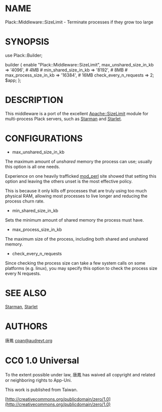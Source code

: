 # NAME

Plack::Middleware::SizeLimit - Terminate processes if they grow too large

# SYNOPSIS

  use Plack::Builder;

  builder {
      enable "Plack::Middleware::SizeLimit",
          max_unshared_size_in_kb => '4096', # 4MB
          # min_shared_size_in_kb => '8192', # 8MB
          # max_process_size_in_kb => '16384', # 16MB
          check_every_n_requests => 2;
      $app;
  };



# DESCRIPTION

This middleware is a port of the excellent [Apache::SizeLimit](http://search.cpan.org/perldoc?Apache::SizeLimit) module
for multi-process Plack servers, such as [Starman](http://search.cpan.org/perldoc?Starman) and [Starlet](http://search.cpan.org/perldoc?Starlet).

# CONFIGURATIONS

- max_unshared_size_in_kb

The maximum amount of _unshared_ memory the process can use;
usually this option is all one needs.

Experience on one heavily trafficked [mod_perl](http://search.cpan.org/perldoc?mod_perl) site showed that
setting this option and leaving the others unset is the most effective
policy.

This is because it only kills off processes that are truly using too much
physical RAM, allowing most processes to live longer and reducing the
process churn rate.

- min_shared_size_in_kb

Sets the minimum amount of shared memory the process must have.

- max_process_size_in_kb

The maximum size of the process, including both shared and unshared memory.

- check_every_n_requests

Since checking the process size can take a few system calls on some
platforms (e.g. linux), you may specify this option to check the process
size every N requests.

# SEE ALSO

[Starman](http://search.cpan.org/perldoc?Starman), [Starlet](http://search.cpan.org/perldoc?Starlet)

# AUTHORS

唐鳳 <cpan@audreyt.org>

# CC0 1.0 Universal

To the extent possible under law, 唐鳳 has waived all copyright and related
or neighboring rights to App-Uni.

This work is published from Taiwan.

[http://creativecommons.org/publicdomain/zero/1.0](http://creativecommons.org/publicdomain/zero/1.0)